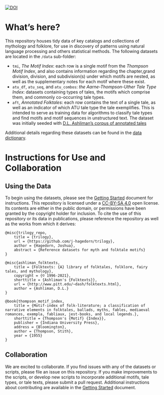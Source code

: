 
[![DOI](https://zenodo.org/badge/DOI/10.5281/zenodo.6575263.svg)](https://doi.org/10.5281/zenodo.6575263)


# What’s here?

This repository houses tidy data of key catalogs and collections of mythology and folklore, for use in discovery of patterns using natural language processing and others statistical methods. The following datasets are located in the `/data` sub-folder:

  - `tmi`, *The Motif Index*: each row is a single motif from the *Thompson Motif Index*, and also contains information regarding the chapter,grand division, division, and subdivision(s) under which motifs are nested, as well as the supplementary notes for each motif where these exist.
  - `atu_df`, `atu_seq`, and `atu_combos`: *the Aarne-Thompson-Uther Tale Type Index*: datasets containing types of tales, the motifs which comprise them, and commonly co-occurring tale types.
  - `aft`, *Annotated Folktales*: each row contains the text of a single tale, as well as an indicator of which ATU tale type the tale exemplifies. This is intended to serve as training data for algorithms to classify tale types and find motifs and motif sequences in unstructured text. The dataset was initially seeded with [D.L. Ashliman’s corpus of annotated tales](https://www.pitt.edu/~dash/folktexts.html)

Additional details regarding these datasets can be found in the [data dictionary](https://github.com/j-hagedorn/trilogy/blob/master/docs/data_dictionary.md).

# Instructions for Use and Collaboration

## Using the Data

To begin using the datasets, please see the [Getting Started](https://github.com/j-hagedorn/trilogy/blob/master/docs/vignettes/getting_started.md) document for instructions. This repository is licensed under a [CC-BY-SA 4.0](https://creativecommons.org/licenses/by-sa/4.0/) open license. Its contents are either in the public domain, or permissions have been granted by the copyright holder for inclusion. To cite the use of this repository or its data in publications, please reference the repository as well as the works from which it derives:

    @misc{trilogy_repo,
        title = {trilogy},
        url = {https://github.com/j-hagedorn/trilogy},
        author = {Hagedorn, Joshua},
        abstract = {Reference datasets for myth and folktale motifs}
    }
    
    @misc{ashliman_folktexts,
        title = {Folktexts: {A} library of folktales, folklore, fairy tales, and mythology},
        copyright = {© 1996-2021},
        shorttitle = {Ashliman's {Folktexts}},
        url = {http://www.pitt.edu/~dash/folktexts.html},
        author = {Ashliman, D.L.}
    }
    
    @book{thompson_motif_index,
        title = {Motif-index of folk-literature; a classification of narrative elements in folktales, ballads, myths, fables, mediaeval romances, exempla, fabliaux, jest-books, and local legends.},
        shorttitle = {Thompson's {Motif} {Index}},
        publisher = {Indiana University Press},
        address = {Bloomington},
        author = {Thompson, Stith},
        year = {1955}
    }

## Collaboration

We are excited to collaborate. If you find issues with any of the datasets or scripts, please file an issue on this repository. If you make improvements to the scripts, or develop new scripts to incorporate additional motifs, tale types, or tale texts, please submit a pull request. Additional instructions about contributing are available in the [Getting Started](https://github.com/j-hagedorn/trilogy/blob/master/docs/vignettes/getting_started.md) document.
